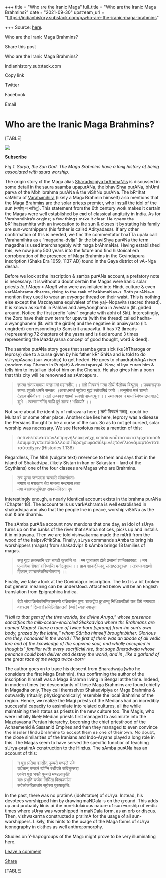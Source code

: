 +++
title = "Who are the Iranic Maga"
full_title = "Who are the Iranic Maga Brahmins?"
date = "2021-09-30"
upstream_url = "https://indianhistory.substack.com/p/who-are-the-iranic-maga-brahmins"

+++
Source: [here](https://indianhistory.substack.com/p/who-are-the-iranic-maga-brahmins).

Who are the Iranic Maga Brahmins?



Share this post

Who are the Iranic Maga Brahmins?

indianhistory.substack.com

Copy link

Twitter

Facebook

Email

# Who are the Iranic Maga Brahmins?

[TABLE]

![](https://cdn.substack.com/image/fetch/w_1456,c_limit,f_auto,q_auto:good,fl_progressive:steep/https%3A%2F%2Fbucketeer-e05bbc84-baa3-437e-9518-adb32be77984.s3.amazonaws.com%2Fpublic%2Fimages%2F12069075-016d-478f-a107-c07f301f666c_440x599.jpeg)

**Subscribe**

*Fig 1. Surya, the Sun God. The Maga Brahmins have a long history of
being associated with saura worship.*

The origin story of the Maga alias [Shakadviipiya
brAhmaNas](https://en.wikipedia.org/wiki/Sakaldwipiya) is discussed in
some detail in the saura saamba upapurANa, the bhaviShya purANa, bhUmi
parva of the Mbh, brahma purANa & the viShNu purANa. The bR^ihat saMhita
of [Varahamihira](https://en.wikipedia.org/wiki/Var%C4%81hamihira)
(likely a Maga Brahmin himself) also mentions that the Maga Brahmins are
the solar priests premier, who install the idol of the sun (मगांश् च
सवितुः). This statement from the 6th century work makes it certain the
Magas were well established by end of classical anqituity in India. As
for Varahamihira’s origins; a few things make it clear. He opens the
bR^ihatsamhita with an invocation to the sun & closes it by stating his
family are sun-worshippers (his father is called Adityadasa). If any
other confirmation of this is needed, we find the commentator bhaTTa
upala call Varahamihira as a “magadha-dvIja” (in the bhaviShya purANa
the term magadha is used interchangebly with maga brAhmaNa). Having
established this, we now jump 500 years into the future and find
historical era corroboration of the presence of Maga Brahmins in the
Govindapura inscription (Shaka Era 1059, 1137 AD) found in the Gaya
district of vA\~Nga desha.

Before we look at the inscription & samba purANa account, a prefatory
note is necessary. It is without a doubt certain the Magas were Iranic
solar priests *(c.f Maga \> Magi)* who were assimilated into Hindu
culture & even varNAshrama dharma, rising to the rank of brAhmaNas-s.
Both purANa-s mention they used to wear an *avyanga* thread on their
waist. This is nothing else except the Mazdayasna equivalent of the
yaj\~Nopavita (sacred thread). It is known as kushti in Pahlavi and
aiwyAonghana in Avestan (lit. girded around. Notice the first prefix
“aiwi” cognate with abhi of Skt). Interestingly, the Zoro have their own
term for upavIta (with the thread) called hadha-aiwyanghanem (lit. with
the girdle) and the negative in anaiwyasto (lit. ungirded) corresponding
to Sanskrit anupavIta. It has 72 threads (representing 72 chapters of
the yasna and is tied around 3 times representing the Mazdayasna concept
of good thought, word & deed).

The saamba purANa story goes that saamba gets sick (kuShTharoga or
leprosy) due to a curse given by his father kR^iShNa and is told to do
sUryopAsana (sun worship) to get healed. He goes to chandrabhAgA river
(modern day Chenab in Punjab) & does tapasyA. Now, sUrya cures him &
tells him to install an idol of him on the Chenab. He also gives him a
boon that this city will be renowned as sAmbapura.

> ज्ञात्वा संतारयामास चन्द्रभागां महानदीम् ।। ततो मित्रवनं गत्वा तीर्थं
> त्रैलोक्य विश्रुतम् । उपवासकृशः साम्बः शुष्को धमनि सन्ततः ।आराधनार्थ
> सूर्यस्य गुह्यं स्तोत्रमिदं जगौ । तन्मुमोच मलं शाम्बो देहात्वचमिवोरगः
> । ततो लब्धवरः शाम्बो रूपवांश्चाभवत्पुनः ।। स्थापयस्व च
> मामास्मिंश्चन्द्रभागातटे शुभे । त्वत्समानमिंद चापि पुरं शाम्ब !
> भविष्यति ।।

Not sure about the identity of mitravana here ( ततो मित्रवनं गत्वा),
could be Multan? or some other place. Another clue lies here, leprosy
was a disease the Persians thought to be a curse of the sun. So as to
not get cursed, solar worship was necessary. We see Herodotus make a
mention of this:

> ὃςἂνδὲτῶνἀστῶνλέπρηνἢλεύκηνἔχῃ,ἐςπόλινοὗτοςοὐκατέρχεταιοὐδὲσυμμίσγεταιτοῖσιἄλλοισιΠέρσῃσι:φασὶδέμινἐςτὸνἥλιονἁμαρτόντατιταῦταἔχειν
> (Histories 1.138)

Regardless, The Mbh (vulgate text) reference to them and says that in
the island of Shakadvipa, (likely Sistan in Iran or Sakastan – land of
the Scythians) one of the four classes are Magas who are Brahmins.

> तत्र पुण्या जनपदाश चत्वारॊ लॊकसंमताः  
> मगाश च मशकाश चैव मानसा मन्दगास तथा  
> मगा बराह्मणभूयिष्ठाः सवकर्मनिरता नृप

Interestingly enough, a nearly identical account exists in the brahma
purANa (Chapter 18). The account tells us varNAshrama is well
established in shakadvipa and also that the people live in peace,
worship viShNu as the sun & are dharmic.

The sAmba purANa account now mentions that one day, an idol of sUrya
turns up on the banks of the river that sAmba notices, picks up and
installs it in mitravana. Then we are told vishwakarma made the mUrti
from the wood of the kalpavR^ikSha. Finally, sUrya commands sAmba to
bring his worshippers (magas) from shakadvipa & sAmba brings 18 families
of magas.

> सतु गृह्य ततस्तानि दश चाष्टौ कुलानि च । मम पूजाकश ह्येते प्रजानां
> शान्तिकारकाः । मम पूजाविधानोक्तां करिष्यन्ति मनोऽनुगाम ।। प्राप्य
> शाकद्वीपमनु संप्रहृष्टतनूरूहः । तत्रापश्यद्यथो द्दिष्टान्
> साम्बस्तेजस्विनोमगान् ।।

Finally, we take a look at the Govindapur inscription. The text is a bit
broken but general meaning can be understood. Attached below will be an
English translation from Epigraphica Indica.

> देवो जोयात्रिलोकीमणिरयमरणो यन्निवासेन पुण्यः शाकद्वीप दुग्धाम्बु
> निधिवलयितो यत्र विग्रे मगाख्या । वंशस्तव ” द्विजानां भ्रमिलिखिततनो
> (र्ब्भा )स्वतः स्वाङ्ग

“*Hail to that gem of the thre worlds, the divine Aruņa,” whose presence
sanctifies the milk-ocean-encircled Shakadvipa where the Brahmans are
named Magas! There a race of twice-born \[sprang\] from the sun’s own
body, grazed by the lathe,“ whom Sâmba himself brought bither. Glorious
are they, honoured in the world ! The first of them was an abode of all
vedic lore and of the knowledge of the supreme soul, and wholly occupied
in thoughts” familiar with every sacrificial rite, that sage Bharadvaja
whose penance could both deliver and destroy the world, and in , like a
garland of the great race of the Maga twice-born*“

The author goes on to trace his descent from Bharadwaja (who he
considers the first Maga Brahmin), thus confirming the author of the
inscription himself was a Maga Brahmin living in Bengal at the time.
Indeed, in modern times the descendants of these Maga Brahmins are found
chiefly in Magadha only. They call themselves Shakadvipiya or Maga
Brahmins & outwardly (ritually, physiognomically) resemble the local
Brahmins of the region. Hence, we realize the Magi priests of the
Medians had an incredibly successful capacity to assimilate into related
cultures, all the while maintaining their status as priests in the new
culture too. The Magis, who were initially likely Median priests first
managed to assimilate into the Mazdayasna Persian hierarchy, becoming
the chief priesthood of the Achaemenid & Sassanid Empires and then they
managed to even convince the insular Hindu Brahmins to accept them as
one of their own. No doubt, the close similarities of the Iranians and
Indo-Aryans played a long role in this. The Magas seem to have served
the specific function of teaching sUrya-pratimA construction to the
Hindus. The sAmba purANa has an account of this:

> न पुरा प्रतिमा ह्यासीत् पूज्यते मण्डले रविः  
> यथैतान् मण्डलं व्योम्नि स्थीयते सवितुस्तदा  
> एवमेव पुरा भक्तैः पूज्यते मण्डलाकृतिः  
> यतः प्रभृति चप्येषा निर्मिता विश्वकर्मणा  
> सर्वलोकहितार्थाय सूर्यस्य पुरुषाकृतिः

In the past, there was no pratimA (idol/statue) of sUrya. Instead, his
devotees worshipped him by drawing maNDala-s on the ground. This adds up
and probably hints at the non-idolatrous nature of sun worship of vedic
times where sUrya was worshipped in maNDala form, as an orb or discus.
Then, vishwakarma constructed a pratimA for the usage of all
sun-worshippers. Likely, this hints to the usage of the Maga forms of
sUrya iconography in clothes as well anthropomorphy.

Studies on Y-haplogroups of the Maga might prove to be very illuminating
here.

[Leave a
comment](https://indianhistory.substack.com/p/who-are-the-iranic-maga-brahmins/comments)

[Share](https://indianhistory.substack.com/p/who-are-the-iranic-maga-brahmins?utm_source=substack&utm_medium=email&utm_content=share&action=share)

[TABLE]

